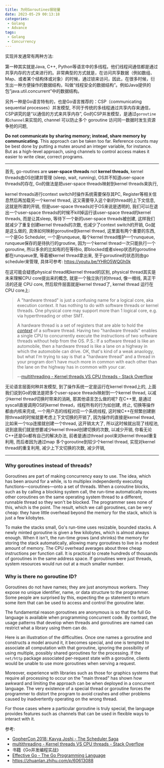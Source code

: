 ```yaml
---
title: 为何Goroutines很轻量
date: 2023-05-29 00:13:18
categories:
 - Golang
 - Advance
tags:
 - Golang
 - Concurrency
---
```


实现并发通常有两种方法:

第一种其实就是Java, C++, Python等语言中的多线程。他们线程间通信都是通过共享内存的方式来进行的。非常典型的方式就是，在访问共享数据（例如数组、Map、或者某个结构体或对象）的时候，通过锁来访问，因此，在很多时候，衍生出一种方便操作的数据结构，叫做“线程安全的数据结构”。例如Java提供的包”java.util.concurrent”中的数据结构。

另外一种是Go语言特有的，也是Go语言推荐的：CSP（communicating sequential processes）并发模型, 不同于传统的多线程通过共享内存来通信，CSP讲究的是“以通信的方式来共享内存”, Go的CSP并发模型，是通过`goroutine`和`channel`来实现的, channel 可以防止多个 goroutine 访问同一数据时发生资源争抢的问题, 

**Do not communicate by sharing memory; instead, share memory by communicating.** This approach can be taken too far. Reference counts may be best done by putting a mutex around an integer variable, for instance. But as a high-level approach, using channels to control access makes it easier to write clear, correct programs.

----

首先, go-routines are **user-space threads** not **kernel threads**, kernel threads由OS创建并管理 (sleep, wait, running), OS并不知道user-space threads的存在, Go的做法是把user-space threads映射到kernel threads来执行, 

kernel threads进行context switch时操作系统需要保存其PC, Register等相关信息然后再加载另一个kernel thread, 这又需要导入这个新的thread的上下文信息, 这就是所谓的开销, 但是user-space threads对于OS来说是透明的, 我们可以在退出一个user-space threads的时候不kill掉运行该user-space thread的kernel threads, 而是让其sleep, 等待下一个新的user-space threads被创建, 这样我们就减少了重复创建kernel threads的次数, 也减少了context switch的开销, Go就是这么做的, 具体如何映射goroutine到kernel thread, 这里面有两个重要的东西, 一个是Go Scheduler, 一个是runqueue, 每个kernel thread维护一个runqueue, runqueue保存的是待执行的groutine, 因为一个kernel thread一次只能执行一个goroutine, 所以多余的比如有的在等待io, 即blocked或者sleep状态的goroutine都在runqueue里, 等着被kernel thread拿出来, 至于goroutine的状态则由go scheduler来管理, 具体可参考: https://youtu.be/YHRO5WQGh0k

在这可能会疑惑physical thread和kernel thread的区别, physical thread其实是未来理解CPU core提出来的概念, 就是一个独立执行的thread, 像一根线, 真正干活的还是 CPU core, 然后软件层面就是kernel thread了, kernel thread 运行在 CPU core上:

> A "hardware thread" is just a confusing name for a logical core, aka execution context. It has nothing to do with software threads or kernel threads. One physical core may support more than 1 logical core, e.g. via hyperthreading or other SMT. 
>
> A hardware thread is a set of registers that are able to hold the [*context*](https://en.wikipedia.org/wiki/Context_switch) of a software thread. Having two "hardware threads" enables a single CPU to concurrently execute the instructions of two software threads without help from the OS. P.S.: If a software thread is like an automobile, then a hardware thread is like a lane on a highway in which the automobile can drive. OK, that's kind of a weak anaology, but what I'm trying to say is that a "hardware thread" and a thread in your program don't have much more in common with each other than the lane on the highway has in common with your car.
>
> --[multithreading - Kernel threads VS CPU threads - Stack Overflow](https://stackoverflow.com/questions/73308353/kernel-threads-vs-cpu-threads)

无论语言层面何种并发模型, 到了操作系统一定是运行在kernel thread上的, 上面我们说到Go的做法是把多个user-space threads映射到一个kernel thread, 以减少kernel thread切换时带来的消耗, 那其他语言怎么做的呢? 在C++里, 是通过syscall直接调用OS的kernel thread，线程所有的行为如创建, 终止, 切换等操作都由内核来完成, 一个用户态的线程对应一个系统线程, 这时候C++在频繁创建删除thread的时候就要考虑上下文切换的开销了, 因为操作的直接是kernel thread, 比如来一个tcp连接就创建一个thread, 这开销太大了, 所以这时候就出现了线程池, 说到底我们就是想要减少kernel thread创建切换的次数, 以减少开销,  你看无论C++还是Go都有自己的解决办法, 前者是通过thread pool来对kernel thread重复利用, 而后者因为通过map 多个goroutine到较少个kernel thread, 实现对kernel thread的重复利用, 减少上下文切换的次数, 减少开销, 

---

### Why goroutines instead of threads?

Goroutines are part of making concurrency easy to use. The idea, which has been around for a while, is to multiplex independently executing functions—coroutines—onto a set of threads. When a coroutine blocks, such as by calling a blocking system call, the run-time automatically moves other coroutines on the same operating system thread to a different, runnable thread so they won't be blocked. The programmer sees none of this, which is the point. The result, which we call goroutines, can be very cheap: they have little overhead beyond the memory for the stack, which is just a few kilobytes. 

To make the stacks small, Go's run-time uses resizable, bounded stacks. A newly minted goroutine is given a few kilobytes, which is almost always enough. When it isn't, the run-time grows (and shrinks) the memory for storing the stack automatically, allowing many goroutines to live in a modest amount of memory. The CPU overhead averages about three cheap instructions per function call. It is practical to create hundreds of thousands of goroutines in the same address space. If goroutines were just threads, system resources would run out at a much smaller number.

### Why is there no goroutine ID?

Goroutines do not have names; they are just anonymous workers. They expose no unique identifier, name, or data structure to the programmer. Some people are surprised by this, expecting the `go` statement to return some item that can be used to access and control the goroutine later.

The fundamental reason goroutines are anonymous is so that the full Go language is available when programming concurrent code. By contrast, the usage patterns that develop when threads and goroutines are named can restrict what a library using them can do.

Here is an illustration of the difficulties. Once one names a goroutine and constructs a model around it, it becomes special, and one is tempted to associate all computation with that goroutine, ignoring the possibility of using multiple, possibly shared goroutines for the processing. If the `net/http` package associated per-request state with a goroutine, clients would be unable to use more goroutines when serving a request.

Moreover, experience with libraries such as those for graphics systems that require all processing to occur on the "main thread" has shown how awkward and limiting the approach can be when deployed in a concurrent language. The very existence of a special thread or goroutine forces the programmer to distort the program to avoid crashes and other problems caused by inadvertently operating on the wrong thread.

For those cases where a particular goroutine is truly special, the language provides features such as channels that can be used in flexible ways to interact with it.

参考:

- [GopherCon 2018: Kavya Joshi - The Scheduler Saga](https://www.youtube.com/watch?v=YHRO5WQGh0k)
- [multithreading - Kernel threads VS CPU threads - Stack Overflow](https://stackoverflow.com/questions/73308353/kernel-threads-vs-cpu-threads)
- 书籍《Go并发编程实战》
- [Effective Go - The Go Programming Language](https://go.dev/doc/effective_go#introduction)
- https://zhuanlan.zhihu.com/p/60613088